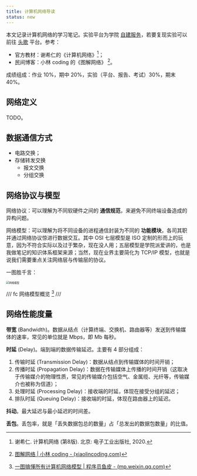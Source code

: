 ```yaml
---
title: 计算机网络导读
status: new
---
```


本文记录计算机网络的学习笔记。实验平台为学院 [自建服务](http://172.21.229.9/classrooms/cpnijula/announcement)，若要复现实验可以前往 [头歌](https://www.educoder.net/paths/zecl9i6m) 平台。参考：

- 官方教材：谢希仁的《计算机网络》[^book]；
- 民间博客：小林 coding 的《图解网络》 [^xiaolin]。

[^book]: 谢希仁. 计算机网络 (第8版). 北京: 电子工业出版社, 2020.

[^xiaolin]: [图解网络 | 小林 coding - (xiaolincoding.com)](https://xiaolincoding.com/network/)

成绩组成：作业 10%，期中 20%，实验（平台、报告、考试）30%，期末 40%。

## 网络定义

TODO。

## 数据通信方式

- 电路交换；
- 存储转发交换
    - 报文交换
    - 分组交换

## 网络协议与模型

网络协议：可以理解为不同软硬件之间的 **通信规范**，来避免不同终端设备造成的异构问题。

网络模型：可以理解为将不同设备的进程通信封装为不同的 **功能模块**，各司其职并通过网络协议惊进行数据交互。其中 OSI 七层模型是 ISO 定制的形而上的玩意，因为不符合实际以及过于繁杂，现在没人用；五层模型是学院派爱讲的，也是我做笔记的知识体系框架来源；当然，现在业界主要简化为 TCP/IP 模型，也就是说我们需要重点关注网络层与传输层的协议。

一图胜千言：

<img src="https://cdn.dwj601.cn/images/20250228112919578.jpg" alt="网络模型" style="zoom:50%;" />

/// fc
网络模型概览 [^yupi]
///

[^yupi]: [一图搞懂所有计算机网络模型 | 程序员鱼皮 - (mp.weixin.qq.com)](https://mp.weixin.qq.com/s?__biz=MzI1NDczNTAwMA==&mid=2247571386&idx=3&sn=4c8e4bedb0db16e4f84e85378c1d51ff&chksm=e80c8b5dd2d937502e3c3793205b7540399368d039e51091036868e7425f09a7ac9229c7cdcc&scene=126&sessionid=1741312002#rd)

## 网络性能度量

**带宽** (Bandwidth)。数据从结点（计算终端、交换机、路由器等）发送到传输媒体的速率，常见的单位就是 Mbps，即 Mb 每秒。

**时延** (Delay)。端到端的数据传输延迟。主要有 4 部分组成：

1. 传输时延 (Transmission Delay)：数据从结点到传输媒体的时间开销；
2. 传播时延 (Propagation Delay)：数据在传输媒体上传播的时间开销（这取决于传输媒介的物理性质，常见的传输媒介包括空气、金属缆、光纤等，传输媒介也被称为信道）；
3. 处理时延 (Processing Delay)：接收端的时延，体现在接受分组的延迟；
4. 排队时延 (Queuing Delay)：接收端的时延，体现在路由器上的延迟。

**抖动**。最大延迟与最小延迟的时间差。

**丢包**。丢包率，就是「丢失数据包总的数量」占「总发出的数据包数量」的比值。
